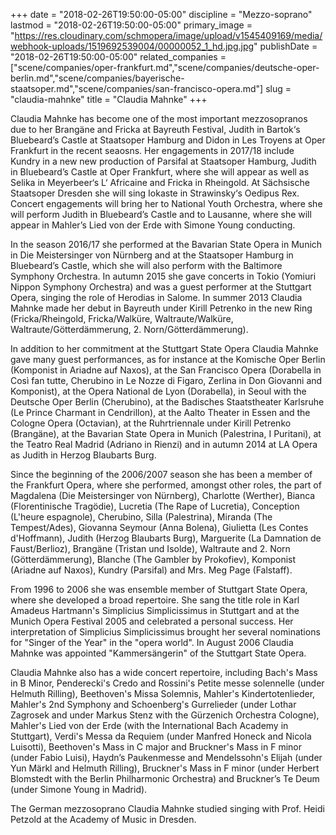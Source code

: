 +++
date = "2018-02-26T19:50:00-05:00"
discipline = "Mezzo-soprano"
lastmod = "2018-02-26T19:50:00-05:00"
primary_image = "https://res.cloudinary.com/schmopera/image/upload/v1545409169/media/webhook-uploads/1519692539004/00000052_1_hd.jpg.jpg"
publishDate = "2018-02-26T19:50:00-05:00"
related_companies = ["scene/companies/oper-frankfurt.md","scene/companies/deutsche-oper-berlin.md","scene/companies/bayerische-staatsoper.md","scene/companies/san-francisco-opera.md"]
slug = "claudia-mahnke"
title = "Claudia Mahnke"
+++

Claudia Mahnke has become one of the most important mezzosopranos due to her Brangäne and Fricka at Bayreuth Festival, Judith in Bartok‘s Bluebeard’s Castle at Staatsoper Hamburg and Didon in Les Troyens at Oper Frankfurt in the recent seaosns. Her engagements in 2017/18 include Kundry in a new new production of Parsifal at Staatsoper Hamburg, Judith in Bluebeard’s Castle at Oper Frankfurt, where she will appear as well as Selika in Meyerbeer‘s L‘ Africaine and Fricka in Rheingold. At Sächsische Staatsoper Dresden she will sing Iokaste in Strawinsky‘s Oedipus Rex. Concert engagements will bring her to National Youth Orchestra, where she will perform Judith in Bluebeard’s Castle and to Lausanne, where she will appear in Mahler’s Lied von der Erde with Simone Young conducting.

In the season 2016/17 she performed at the Bavarian State Opera in Munich in Die Meistersinger von Nürnberg and at the Staatsoper Hamburg in Bluebeard’s Castle, which she will also perform with the Baltimore Symphony Orchestra. In autumn 2015 she gave concerts in Tokio (Yomiuri Nippon Symphony Orchestra) and was a guest performer at the Stuttgart Opera, singing the role of Herodias in Salome. In summer 2013 Claudia Mahnke made her debut in Bayreuth under Kirill Petrenko in the new Ring (Fricka/Rheingold, Fricka/Walküre, Waltraute/Walküre, Waltraute/Götterdämmerung, 2. Norn/Götterdämmerung).

In addition to her commitment at the Stuttgart State Opera Claudia Mahnke gave many guest performances, as for instance at the Komische Oper Berlin (Komponist in Ariadne auf Naxos), at the San Francisco Opera (Dorabella in Così fan tutte, Cherubino in Le Nozze di Figaro, Zerlina in Don Giovanni and Komponist), at the Opera National de Lyon (Dorabella), in Seoul with the Deutsche Oper Berlin (Cherubino), at the Badisches Staatstheater Karlsruhe (Le Prince Charmant in Cendrillon), at the Aalto Theater in Essen and the Cologne Opera (Octavian), at the Ruhrtriennale under Kirill Petrenko (Brangäne), at the Bavarian State Opera in Munich (Palestrina, I Puritani), at the Teatro Real Madrid (Adriano in Rienzi) and in autumn 2014 at LA Opera as Judith in Herzog Blaubarts Burg.

Since the beginning of the 2006/2007 season she has been a member of the Frankfurt Opera, where she performed, amongst other roles, the part of Magdalena (Die Meistersinger von Nürnberg), Charlotte (Werther), Bianca (Florentinische Tragödie), Lucretia (The Rape of Lucretia), Conception (L'heure espagnole), Cherubino, Silla (Palestrina), Miranda (The Tempest/Ades), Giovanna Seymour (Anna Bolena), Giulietta (Les Contes d'Hoffmann), Judith (Herzog Blaubarts Burg), Marguerite (La Damnation de Faust/Berlioz), Brangäne (Tristan und Isolde), Waltraute and 2. Norn (Götterdämmerung), Blanche (The Gambler by Prokofiev), Komponist (Ariadne auf Naxos), Kundry (Parsifal) and Mrs. Meg Page (Falstaff).

From 1996 to 2006 she was ensemble member of Stuttgart State Opera, where she developed a broad repertoire. She sang the title role in Karl Amadeus Hartmann's Simplicius Simplicissimus in Stuttgart and at the Munich Opera Festival 2005 and celebrated a personal success. Her interpretation of Simplicius Simplicissimus brought her several nominations for "Singer of the Year" in the "opera world". In August 2006 Claudia Mahnke was appointed "Kammersängerin" of the Stuttgart State Opera.

Claudia Mahnke also has a wide concert repertoire, including Bach's Mass in B Minor, Penderecki's Credo and Rossini's Petite messe solennelle (under Helmuth Rilling), Beethoven's Missa Solemnis, Mahler's Kindertotenlieder, Mahler's 2nd Symphony and Schoenberg's Gurrelieder (under Lothar Zagrosek and under Markus Stenz with the Gürzenich Orchestra Cologne), Mahler's Lied von der Erde (with the International Bach Academy in Stuttgart), Verdi's Messa da Requiem (under Manfred Honeck and Nicola Luisotti), Beethoven's Mass in C major and Bruckner's Mass in F minor (under Fabio Luisi), Haydn’s Paukenmesse and Mendelssohn's Elijah (under Yun Märkl and Helmuth Rilling), Bruckner's Mass in F minor (under Herbert Blomstedt with the Berlin Philharmonic Orchestra) and Bruckner’s Te Deum (under Simone Young in Madrid).

The German mezzosoprano Claudia Mahnke studied singing with Prof. Heidi Petzold at the Academy of Music in Dresden.
